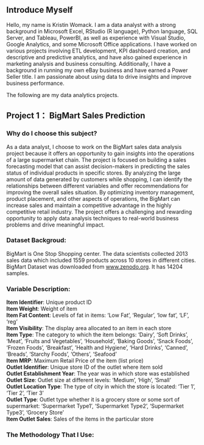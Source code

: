 ## Introduce Myself  
Hello, my name is Kristin Womack. I am a data analyst with a strong background in Microsoft Excel, RStudio (R language), Python language, SQL Server, and Tableau, PowerBI, as well as experience with Visual Studio, Google Analytics, and some Microsoft Office applications. I have worked on various projects involving ETL development, KPI dashboard creation, and descriptive and predictive analytics, and have also gained experience in marketing analysis and business consulting. Additionally, I have a background in running my own eBay business and have earned a Power Seller title. I am passionate about using data to drive insights and improve business performance.  

The following are my data analytics projects.   

## Project 1： BigMart Sales Prediction  
### Why do I choose this subject?   
As a data analyst, I choose to work on the BigMart sales data analysis project because it offers an opportunity to gain insights into the operations of a large supermarket chain. The project is focused on building a sales forecasting model that can assist decision-makers in predicting the sales status of individual products in specific stores. By analyzing the large amount of data generated by customers while shopping, I can identify the relationships between different variables and offer recommendations for improving the overall sales situation. By optimizing inventory management, product placement, and other aspects of operations, the BigMart can increase sales and maintain a competitive advantage in the highly competitive retail industry. The project offers a challenging and rewarding opportunity to apply data analysis techniques to real-world business problems and drive meaningful impact.    
    
### Dataset Backgroud:   
BigMart is One Stop Shopping center. The data scientists collected 2013 sales data which included 1559 products across 10 stores in different cities. BigMart Dataset was downloaded from www.zenodo.org. It has 14204 samples.  

### Variable Description: 
**Item Identifier**: Unique product ID  
**Item Weight**: Weight of item  
**Item Fat Content**: Levels of fat in items: ‘Low Fat’, ‘Regular’, ‘low fat’, ‘LF’, ‘reg’  
**Item Visibility**: The display area allocated to an item in each store  
**Item Type**: The category to which the item belongs: ‘Dairy’, ‘Soft Drinks’, ‘Meat’, ‘Fruits and Vegetables’, ‘Household’, ‘Baking Goods’, ‘Snack Foods’, ‘Frozen Foods’, ‘Breakfast’, ’Health and Hygiene’, ‘Hard Drinks’, ‘Canned’, ‘Breads’, ‘Starchy Foods’, ‘Others’, ‘Seafood’  
**Item MRP**: Maximum Retail Price of the item (list price)  
**Outlet Identifier**: Unique store ID of the outlet where item sold  
**Outlet Establishment Year**: The year was in which store was established  
**Outlet Size**: Outlet size at different levels: ‘Medium’, ‘High’, ‘Small’  
**Outlet Location Type**: The type of city in which the store is located: ‘Tier 1’, ‘Tier 2’, ‘Tier 3’  
**Outlet Type**: Outlet type whether it is a grocery store or some sort of supermarket: ‘Supermarket Type1’, ‘Supermarket Type2’, ‘Supermarket Type3’, ‘Grocery Store’  
**Item Outlet Sales**: Sales of the items in the particular store      

### The Methodology That I Use:  
